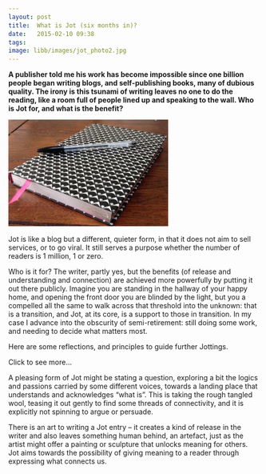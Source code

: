 ```yaml
---
layout: post
title:  What is Jot (six months in)?
date:   2015-02-10 09:38
tags:  
image: libb/images/jot_photo2.jpg
---
```


**A publisher told me his work has become impossible since one billion people began writing blogs, and self-publishing books, many of dubious quality. The irony is this tsunami of writing leaves no one to do the reading, like a room full of people lined up and speaking to the wall. Who is Jot for, and what is the benefit?**

![](/libb/images/jot_photo2.jpg)

Jot is like a blog but a different, quieter form, in that it does not aim to sell services, or to go viral. It still serves a purpose whether the number of readers is 1 million, 1 or zero.

Who is it for? The writer, partly yes, but the benefits (of release and understanding and connection) are achieved more powerfully by putting it out there publicly. Imagine you are standing in the hallway of your happy home, and opening the front door you are blinded by the light, but you a compelled all the same to walk across that threshold into the unknown: that is a transition, and Jot, at its core, is a support to those in transition. In my case I advance into the obscurity of semi-retirement: still doing some work, and needing to decide what matters most.

Here are some reflections, and principles to guide further Jottings. 

<div id="restOfArticle" style="display:none">
Reflecting on the early months from August 2014, there was a good deal of technical and cosmetic work behind the scenes to build the vehicle, while starting to drive it here and there. Those early journeys were quite varied – some short and others longer, some personal but many of them visits to the "think pieces" of other writers. Some topics go on too long, and get stuck in over description without getting anywhere.<br><br>

The form is flexible – “short jots” to capture a feeling, observation or insight, and “longer jots” to ponder, explore and tease out a complex or troubling question. Some questions rumble constantly in through our lives and require revisiting. Others coming up powerfully once deserve to be explored in depth. <br><br>

</div>
<a onclick="showMoreOrLess(this,'restOfArticle');">Click to see more...</a>

A pleasing form of Jot might be stating a question, exploring a bit the logics and passions carried by some different voices, towards a landing place that understands and acknowledges “what is”. This is taking the rough tangled wool, teasing it out gently to find some threads of connectivity, and it is explicitly not spinning to argue or persuade. 

There is an art to writing a Jot entry – it creates a kind of release in the writer and also leaves something human behind, an artefact, just as the artist might offer a painting or sculpture that unlocks meaning for others. Jot aims towards the possibility of giving meaning to a reader through expressing what connects us. 
